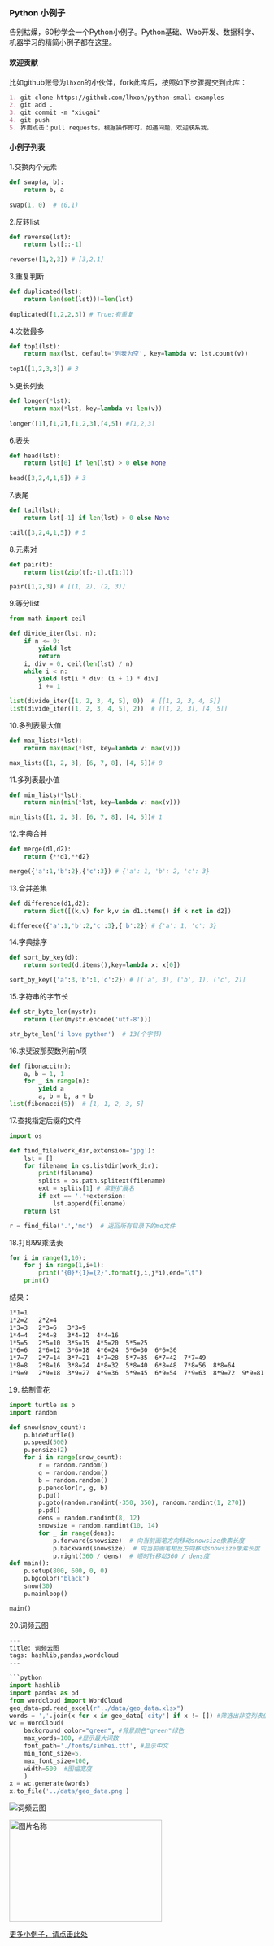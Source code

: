 ### Python 小例子

告别枯燥，60秒学会一个Python小例子。Python基础、Web开发、数据科学、机器学习的精简小例子都在这里。

#### 欢迎贡献

比如github账号为`lhxon`的小伙伴，fork此库后，按照如下步骤提交到此库：

```markdown
1. git clone https://github.com/lhxon/python-small-examples
2. git add . 
3. git commit -m "xiugai"
4. git push
5. 界面点击：pull requests，根据操作即可。如遇问题，欢迎联系我。
```

#### 小例子列表

1.交换两个元素

```python
def swap(a, b):
    return b, a
    
swap(1, 0)  # (0,1)
```
2.反转list
```python
def reverse(lst):
    return lst[::-1]
    
reverse([1,2,3]) # [3,2,1]
```
3.重复判断
```python
def duplicated(lst):
    return len(set(lst))!=len(lst)
    
duplicated([1,2,2,3]) # True:有重复
```
4.次数最多
```python
def top1(lst):
    return max(lst, default='列表为空', key=lambda v: lst.count(v))
    
top1([1,2,3,3]) # 3
```
5.更长列表
```python
def longer(*lst):
    return max(*lst, key=lambda v: len(v))
    
longer([1],[1,2],[1,2,3],[4,5]) #[1,2,3]
```
6.表头
```python
def head(lst):
    return lst[0] if len(lst) > 0 else None
    
head([3,2,4,1,5]) # 3
```
7.表尾
```python
def tail(lst):
    return lst[-1] if len(lst) > 0 else None

tail([3,2,4,1,5]) # 5
```
8.元素对
```python
def pair(t):
    return list(zip(t[:-1],t[1:]))

pair([1,2,3]) # [(1, 2), (2, 3)]
```
9.等分list

```python
from math import ceil

def divide_iter(lst, n):
    if n <= 0:
        yield lst
        return
    i, div = 0, ceil(len(lst) / n)
    while i < n:
        yield lst[i * div: (i + 1) * div]
        i += 1

list(divide_iter([1, 2, 3, 4, 5], 0))  # [[1, 2, 3, 4, 5]]
list(divide_iter([1, 2, 3, 4, 5], 2))  # [[1, 2, 3], [4, 5]]
```
10.多列表最大值

```python
def max_lists(*lst):
    return max(max(*lst, key=lambda v: max(v)))

max_lists([1, 2, 3], [6, 7, 8], [4, 5])# 8
```

11.多列表最小值

```python
def min_lists(*lst):
    return min(min(*lst, key=lambda v: max(v)))

min_lists([1, 2, 3], [6, 7, 8], [4, 5])# 1 
```
12.字典合并

```python
def merge(d1,d2):
    return {**d1,**d2}

merge({'a':1,'b':2},{'c':3}) # {'a': 1, 'b': 2, 'c': 3}
```
13.合并差集

```python
def difference(d1,d2):
    return dict([(k,v) for k,v in d1.items() if k not in d2])

differece({'a':1,'b':2,'c':3},{'b':2}) # {'a': 1, 'c': 3}
```
14.字典排序

```python
def sort_by_key(d):
    return sorted(d.items(),key=lambda x: x[0])

sort_by_key({'a':3,'b':1,'c':2}) # [('a', 3), ('b', 1), ('c', 2)]
```

15.字符串的字节长

```python
def str_byte_len(mystr):
    return (len(mystr.encode('utf-8')))

str_byte_len('i love python')  # 13(个字节)
```

16.求斐波那契数列前n项

```python
def fibonacci(n):
    a, b = 1, 1
    for _ in range(n):
        yield a
        a, b = b, a + b
list(fibonacci(5))  # [1, 1, 2, 3, 5]
```

17.查找指定后缀的文件

```python
import os

def find_file(work_dir,extension='jpg'):
    lst = []
    for filename in os.listdir(work_dir):
        print(filename)
        splits = os.path.splitext(filename)
        ext = splits[1] # 拿到扩展名
        if ext == '.'+extension:
            lst.append(filename)
    return lst

r = find_file('.','md')  # 返回所有目录下的md文件
```

18.打印99乘法表

```python
for i in range(1,10):
    for j in range(1,i+1):
        print('{0}*{1}={2}'.format(j,i,j*i),end="\t")
    print()
```

结果：

```markdown
1*1=1
1*2=2   2*2=4
1*3=3   2*3=6   3*3=9
1*4=4   2*4=8   3*4=12  4*4=16
1*5=5   2*5=10  3*5=15  4*5=20  5*5=25
1*6=6   2*6=12  3*6=18  4*6=24  5*6=30  6*6=36
1*7=7   2*7=14  3*7=21  4*7=28  5*7=35  6*7=42  7*7=49
1*8=8   2*8=16  3*8=24  4*8=32  5*8=40  6*8=48  7*8=56  8*8=64
1*9=9   2*9=18  3*9=27  4*9=36  5*9=45  6*9=54  7*9=63  8*9=72  9*9=81
```

19. 绘制雪花

```python
import turtle as p
import random

def snow(snow_count):
    p.hideturtle()
    p.speed(500)
    p.pensize(2)
    for i in range(snow_count):
        r = random.random()
        g = random.random()
        b = random.random()
        p.pencolor(r, g, b)
        p.pu()
        p.goto(random.randint(-350, 350), random.randint(1, 270))
        p.pd()
        dens = random.randint(8, 12)
        snowsize = random.randint(10, 14)
        for _ in range(dens):
            p.forward(snowsize)  # 向当前画笔方向移动snowsize像素长度
            p.backward(snowsize)  # 向当前画笔相反方向移动snowsize像素长度
            p.right(360 / dens)  # 顺时针移动360 / dens度   
def main():
    p.setup(800, 600, 0, 0)
    p.bgcolor("black")
    snow(30)
    p.mainloop()

main()

```

20.词频云图
```python
---
title: 词频云图
tags: hashlib,pandas,wordcloud
---

```python
import hashlib
import pandas as pd
from wordcloud import WordCloud
geo_data=pd.read_excel(r"../data/geo_data.xlsx")
words = ','.join(x for x in geo_data['city'] if x != []) #筛选出非空列表值
wc = WordCloud(
    background_color="green", #背景颜色"green"绿色
    max_words=100, #显示最大词数
    font_path='./fonts/simhei.ttf', #显示中文
    min_font_size=5,
    max_font_size=100,
    width=500  #图幅宽度
    )
x = wc.generate(words)
x.to_file('../data/geo_data.png')
```
![词频云图](../data/geo_data.png)

<!-- ![漫天雪花](./img/turtlesnow.gif) -->
<img src="https://github.com/jackzhenguo/python-small-examples/blob/master/img/turtlesnow.gif" width="300" height="200" alt="图片名称" align=center>

[更多小例子，请点击此处](./md/README.md)
















